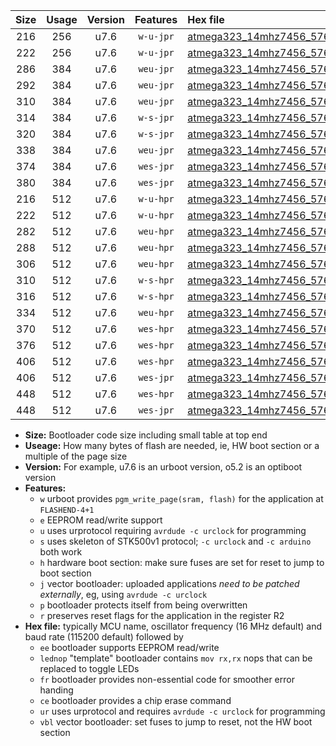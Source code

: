 |Size|Usage|Version|Features|Hex file|
|:-:|:-:|:-:|:-:|:--|
|216|256|u7.6|`w-u-jpr`|[atmega323_14mhz7456_57600bps_ur_vbl.hex](https://raw.githubusercontent.com/stefanrueger/urboot/main//atmega323_14mhz7456_57600bps_ur_vbl.hex)|
|222|256|u7.6|`w-u-jpr`|[atmega323_14mhz7456_57600bps_lednop_ur_vbl.hex](https://raw.githubusercontent.com/stefanrueger/urboot/main//atmega323_14mhz7456_57600bps_lednop_ur_vbl.hex)|
|286|384|u7.6|`weu-jpr`|[atmega323_14mhz7456_57600bps_ee_ur_vbl.hex](https://raw.githubusercontent.com/stefanrueger/urboot/main//atmega323_14mhz7456_57600bps_ee_ur_vbl.hex)|
|292|384|u7.6|`weu-jpr`|[atmega323_14mhz7456_57600bps_ee_lednop_ur_vbl.hex](https://raw.githubusercontent.com/stefanrueger/urboot/main//atmega323_14mhz7456_57600bps_ee_lednop_ur_vbl.hex)|
|310|384|u7.6|`weu-jpr`|[atmega323_14mhz7456_57600bps_ee_lednop_fr_ur_vbl.hex](https://raw.githubusercontent.com/stefanrueger/urboot/main//atmega323_14mhz7456_57600bps_ee_lednop_fr_ur_vbl.hex)|
|314|384|u7.6|`w-s-jpr`|[atmega323_14mhz7456_57600bps_vbl.hex](https://raw.githubusercontent.com/stefanrueger/urboot/main//atmega323_14mhz7456_57600bps_vbl.hex)|
|320|384|u7.6|`w-s-jpr`|[atmega323_14mhz7456_57600bps_lednop_vbl.hex](https://raw.githubusercontent.com/stefanrueger/urboot/main//atmega323_14mhz7456_57600bps_lednop_vbl.hex)|
|338|384|u7.6|`weu-jpr`|[atmega323_14mhz7456_57600bps_ee_lednop_fr_ce_ur_vbl.hex](https://raw.githubusercontent.com/stefanrueger/urboot/main//atmega323_14mhz7456_57600bps_ee_lednop_fr_ce_ur_vbl.hex)|
|374|384|u7.6|`wes-jpr`|[atmega323_14mhz7456_57600bps_ee_vbl.hex](https://raw.githubusercontent.com/stefanrueger/urboot/main//atmega323_14mhz7456_57600bps_ee_vbl.hex)|
|380|384|u7.6|`wes-jpr`|[atmega323_14mhz7456_57600bps_ee_lednop_vbl.hex](https://raw.githubusercontent.com/stefanrueger/urboot/main//atmega323_14mhz7456_57600bps_ee_lednop_vbl.hex)|
|216|512|u7.6|`w-u-hpr`|[atmega323_14mhz7456_57600bps_ur.hex](https://raw.githubusercontent.com/stefanrueger/urboot/main//atmega323_14mhz7456_57600bps_ur.hex)|
|222|512|u7.6|`w-u-hpr`|[atmega323_14mhz7456_57600bps_lednop_ur.hex](https://raw.githubusercontent.com/stefanrueger/urboot/main//atmega323_14mhz7456_57600bps_lednop_ur.hex)|
|282|512|u7.6|`weu-hpr`|[atmega323_14mhz7456_57600bps_ee_ur.hex](https://raw.githubusercontent.com/stefanrueger/urboot/main//atmega323_14mhz7456_57600bps_ee_ur.hex)|
|288|512|u7.6|`weu-hpr`|[atmega323_14mhz7456_57600bps_ee_lednop_ur.hex](https://raw.githubusercontent.com/stefanrueger/urboot/main//atmega323_14mhz7456_57600bps_ee_lednop_ur.hex)|
|306|512|u7.6|`weu-hpr`|[atmega323_14mhz7456_57600bps_ee_lednop_fr_ur.hex](https://raw.githubusercontent.com/stefanrueger/urboot/main//atmega323_14mhz7456_57600bps_ee_lednop_fr_ur.hex)|
|310|512|u7.6|`w-s-hpr`|[atmega323_14mhz7456_57600bps.hex](https://raw.githubusercontent.com/stefanrueger/urboot/main//atmega323_14mhz7456_57600bps.hex)|
|316|512|u7.6|`w-s-hpr`|[atmega323_14mhz7456_57600bps_lednop.hex](https://raw.githubusercontent.com/stefanrueger/urboot/main//atmega323_14mhz7456_57600bps_lednop.hex)|
|334|512|u7.6|`weu-hpr`|[atmega323_14mhz7456_57600bps_ee_lednop_fr_ce_ur.hex](https://raw.githubusercontent.com/stefanrueger/urboot/main//atmega323_14mhz7456_57600bps_ee_lednop_fr_ce_ur.hex)|
|370|512|u7.6|`wes-hpr`|[atmega323_14mhz7456_57600bps_ee.hex](https://raw.githubusercontent.com/stefanrueger/urboot/main//atmega323_14mhz7456_57600bps_ee.hex)|
|376|512|u7.6|`wes-hpr`|[atmega323_14mhz7456_57600bps_ee_lednop.hex](https://raw.githubusercontent.com/stefanrueger/urboot/main//atmega323_14mhz7456_57600bps_ee_lednop.hex)|
|406|512|u7.6|`wes-hpr`|[atmega323_14mhz7456_57600bps_ee_lednop_fr.hex](https://raw.githubusercontent.com/stefanrueger/urboot/main//atmega323_14mhz7456_57600bps_ee_lednop_fr.hex)|
|406|512|u7.6|`wes-jpr`|[atmega323_14mhz7456_57600bps_ee_lednop_fr_vbl.hex](https://raw.githubusercontent.com/stefanrueger/urboot/main//atmega323_14mhz7456_57600bps_ee_lednop_fr_vbl.hex)|
|448|512|u7.6|`wes-hpr`|[atmega323_14mhz7456_57600bps_ee_lednop_fr_ce.hex](https://raw.githubusercontent.com/stefanrueger/urboot/main//atmega323_14mhz7456_57600bps_ee_lednop_fr_ce.hex)|
|448|512|u7.6|`wes-jpr`|[atmega323_14mhz7456_57600bps_ee_lednop_fr_ce_vbl.hex](https://raw.githubusercontent.com/stefanrueger/urboot/main//atmega323_14mhz7456_57600bps_ee_lednop_fr_ce_vbl.hex)|

- **Size:** Bootloader code size including small table at top end
- **Useage:** How many bytes of flash are needed, ie, HW boot section or a multiple of the page size
- **Version:** For example, u7.6 is an urboot version, o5.2 is an optiboot version
- **Features:**
  + `w` urboot provides `pgm_write_page(sram, flash)` for the application at `FLASHEND-4+1`
  + `e` EEPROM read/write support
  + `u` uses urprotocol requiring `avrdude -c urclock` for programming
  + `s` uses skeleton of STK500v1 protocol; `-c urclock` and `-c arduino` both work
  + `h` hardware boot section: make sure fuses are set for reset to jump to boot section
  + `j` vector bootloader: uploaded applications *need to be patched externally*, eg, using `avrdude -c urclock`
  + `p` bootloader protects itself from being overwritten
  + `r` preserves reset flags for the application in the register R2
- **Hex file:** typically MCU name, oscillator frequency (16 MHz default) and baud rate (115200 default) followed by
  + `ee` bootloader supports EEPROM read/write
  + `lednop` "template" bootloader contains `mov rx,rx` nops that can be replaced to toggle LEDs
  + `fr` bootloader provides non-essential code for smoother error handing
  + `ce` bootloader provides a chip erase command
  + `ur` uses urprotocol and requires `avrdude -c urclock` for programming
  + `vbl` vector bootloader: set fuses to jump to reset, not the HW boot section
